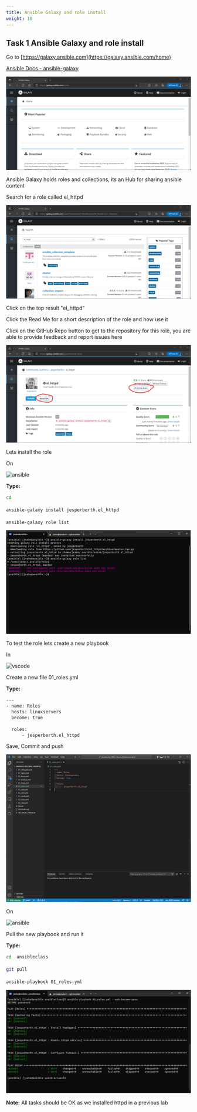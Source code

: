 ```yaml
---
title: Ansible Galaxy and role install
weight: 10
---
```


## Task 1 Ansible Galaxy and role install

Go to [https://galaxy.ansible.com](https://galaxy.ansible.com/home)

[Ansible Docs - ansible-galaxy](https://docs.ansible.com/ansible/latest/cli/ansible-galaxy.html)

![Alt text](images/001_ansible_galaxy.png?raw=true "ansible galaxy")

Ansible Galaxy holds roles and collections, its an Hub for sharing ansible content

Search for a role called el_httpd

![Alt text](images/002_ansible_galaxy_search.png?raw=true "ansible galaxy search")

Click on the top result "el_httpd"

Click the Read Me for a short description of the role and how use it

Click on the GitHub Repo button to get to the repository for this role, you are able to provide feedback and report issues here

![Alt text](images/003_ansible_galaxy_role.png?raw=true "ansible galaxy role")

Lets install the role

On

![ansible](/images/ansible.png)

__Type:__

```bash
cd

ansible-galaxy install jesperberth.el_httpd

ansible-galaxy role list

```

![Alt text](images/004_ansible_galaxy_role_install.png?raw=true "ansible galaxy role install")

To test the role lets create a new playbook

In

![vscode](/images/student-vscode.png)

Create a new file 01_roles.yml

__Type:__

```ansible
---
- name: Roles
  hosts: linuxservers
  become: true

  roles:
      - jesperberth.el_httpd

```

Save, Commit and push

![Alt text](images/005_ansible_role_playbook.png?raw=true "ansible role playbook")

On

![ansible](/images/ansible.png)

Pull the new playbook and run it

__Type:__

```bash
cd  ansibleclass

git pull

ansible-playbook 01_roles.yml 

```

![Alt text](images/006_ansible_role_playbook_run.png?raw=true "ansible role playbook run")

__Note:__ All tasks should be OK as we installed httpd in a previous lab
